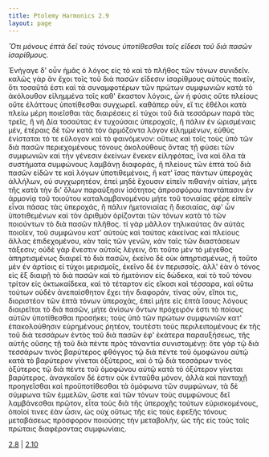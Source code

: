 ```yaml
---
title: Ptolemy Harmonics 2.9
layout: page
---
```




*Ὅτι μόνους ἑπτὰ δεῖ τοὺς τόνους ὑποτίθεσθαι τοῖς εἴδεσι τοῦ διὰ πασῶν ἰσαρίθμους.*

Ἐνήγαγε δ' οὖν ἡμᾶς ὁ λόγος εἰς τὸ καὶ τὸ πλῆθος τῶν τόνων συνιδεῖν. καλῶς γὰρ ἂν ἔχοι τοῖς τοῦ διὰ πασῶν εἴδεσιν ἰσαρίθμους αὐτοὺς ποιεῖν, ὅτι τοσαῦτά ἐστι καὶ τὰ συναμφοτέρων τῶν πρώτων συμφωνιῶν κατὰ τὸ ἀκόλουθον εἰλημμένα τοῖς καθ' ἕκαστον λόγοις, ὧν ἡ φύσις οὔτε πλείους οὔτε ἐλάττους ὑποτίθεσθαι συγχωρεῖ. καθάπερ οὖν, εἴ τις ἐθέλοι κατὰ πλείω μέρη ποιεῖσθαι τὰς διαιρέσεις εἰ τύχοι τοῦ διὰ τεσσάρων παρὰ τὰς τρεῖς, ἢ νὴ Δία τοσαύτας ἐν τυχούσαις ὑπεροχαῖς, ἢ πάλιν ἐν ὡρισμέναις μέν, ἑτέραις δὲ τῶν κατὰ τὸν ἁρμόζοντα λόγον εἰλημμένων, εὐθὺς ἐνίσταται τό τε εὔλογον καὶ τὸ φαινόμενον: οὕτως καὶ τοῖς τοὺς ὑπὸ τῶν διὰ πασῶν περιεχομένους τόνους ἀκολούθους ὄντας τῇ φύσει τῶν συμφωνιῶν καὶ τὴν γένεσιν ἐκείνων ἕνεκεν εἰληφότας, ἵνα καὶ ὅλα τὰ συστήματα συμφώνους λαμβάνῃ διαφοράς, ἢ πλείους τῶν ἑπτὰ τοῦ διὰ πασῶν εἰδῶν τε καὶ λόγων ὑποτιθεμένοις, ἢ κατ' ἴσας πάντων ὑπεροχὰς ἀλλήλων, οὐ συγχωρητέον, ἐπεὶ μηδὲ ἔχουσιν εἰπεῖν πιθανὴν αἰτίαν, μήτε τῆς κατὰ τὴν δι' ὅλων παραύξησιν ἰσότητος ἀπροσφόρου παντάπασιν ἐν ἁρμονίᾳ τοῦ τοιούτου καταλαμβανομένου μήτε τοῦ τονιαίας φέρε εἰπεῖν εἶναι πάσας τὰς ὑπεροχάς, ἢ πάλιν ἡμιτονιαίας ἢ διεσιαίας, ἀφ' ὧν ὑποτιθεμένων καὶ τὸν ἀριθμὸν ὁρίζονται τῶν τόνων κατὰ τὸ τῶν ποιούντων τὸ διὰ πασῶν πλῆθος. τί γὰρ μᾶλλον τηλικαύτας ἂν αὐτὰς ποιοῖεν, τοῦ συμφώνου κατ' αὐτοὺς καὶ ταύτας κἀκείνας καὶ πλείους ἄλλας ἐπιδεχομένου, κἀν ταῖς τῶν γενῶν, κἀν ταῖς τῶν διαστάσεων τάξεσιν; οὐδὲ γὰρ ἔνεστιν αὐτοῖς λέγειν, ὅτι τοῦτο μὲν τὸ μέγεθος ἀπηρτισμένως διαιρεῖ τὸ διὰ πασῶν, ἐκεῖνο δὲ οὐκ ἀπηρτισμένως, ἢ τοῦτο μὲν ἐν ἀρτίοις εἰ τύχοι μερισμοῖς, ἐκεῖνο δὲ ἐν περισσοῖς. ἀλλ' ἐὰν ὁ τόνος εἰς ἓξ διαιρῇ τὸ διὰ πασῶν καὶ τὸ ἡμιτόνιον εἰς δώδεκα, καὶ τὸ τοῦ τόνου τρίτον εἰς ὀκτωκαίδεκα, καὶ τὸ τέταρτον εἰς εἴκοσι καὶ τέσσαρα, καὶ οὕτω τούτων οὐδὲν ἀνεπαίσθητον ἔχει τὴν διαφοράν, τίνας οὖν, εἴποι τις, διοριστέον τῶν ἑπτὰ τόνων ὑπεροχάς, ἐπεὶ μήτε εἰς ἑπτὰ ἴσους λόγους διαιρεῖται τὸ διὰ πασῶν, μήτε ἀνίσων ὄντων πρόχειρόν ἐστι τὸ ποίους αὐτῶν ὑποτίθεσθαι προσήκει; τοὺς ὑπὸ τῶν πρώτων συμφωνιῶν κατ' ἐπακολούθησιν εὑρημένους ῥητέον, τουτέστι τοὺς περιλειπομένους ἐκ τῆς τοῦ διὰ τεσσάρων ἐντὸς τοῦ διὰ πασῶν ἐφ' ἑκάτερα παραυξήσεως, τῆς αὐτῆς οὔσης τῇ τοῦ διὰ πέντε πρὸς τἀναντία συνισταμένῃ: ὅτε γὰρ τῷ διὰ τεσσάρων τινὸς βαρύτερος φθόγγος τῷ διὰ πέντε τοῦ ὁμοφώνου αὐτῷ κατὰ τὸ βαρύτερον γίνεται ὀξύτερος, καὶ ὁ τῷ διὰ τεσσάρων τινὸς ὀξύτερος τῷ διὰ πέντε τοῦ ὁμοφώνου αὐτῷ κατὰ τὸ ὀξύτερον γίνεται βαρύτερος. ἀναγκαῖον δέ ἐστιν οὐκ ἐνταῦθα μόνον, ἀλλὰ καὶ πανταχῇ προηγεῖσθαι καὶ προϋποτίθεσθαι τὰ ὁμόφωνα τῶν συμφώνων, τὰ δὲ σύμφωνα τῶν ἐμμελῶν, ὥστε καὶ τῶν τόνων τοὺς συμφώνους δεῖ λαμβάνεσθαι πρῶτον, εἶτα τοὺς διὰ τῆς ὑπεροχῆς τούτων εὑρισκομένους, ὁποῖοί τινες ἐὰν ὦσιν, ὡς οὐχ οὕτως τῆς εἰς τοὺς ἐφεξῆς τόνους μεταβάσεως πρόσφορον ποιούσης τὴν μεταβολήν, ὡς τῆς εἰς τοὺς ταῖς πρώταις διαφέροντας συμφωνίαις.



[2.8](../2.8/) | [2.10](../2.10/) 

